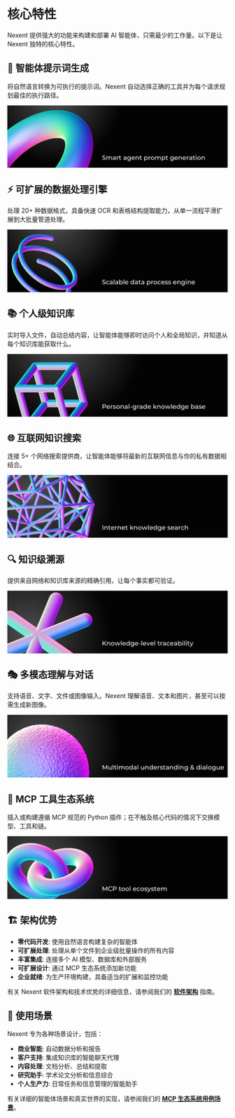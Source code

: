 # 核心特性

Nexent 提供强大的功能来构建和部署 AI 智能体，只需最少的工作量。以下是让 Nexent 独特的核心特性。

## 🧠 智能体提示词生成

将自然语言转换为可执行的提示词。Nexent 自动选择正确的工具并为每个请求规划最佳的执行路径。

![特性 1](../../assets/Feature1.png)

## ⚡ 可扩展的数据处理引擎

处理 20+ 种数据格式，具备快速 OCR 和表格结构提取能力，从单一流程平滑扩展到大批量管道处理。

![特性 2](../../assets/Feature2.png)

## 📚 个人级知识库

实时导入文件，自动总结内容，让智能体能够即时访问个人和全局知识，并知道从每个知识库能获取什么。

![特性 3](../../assets/Feature3.png)

## 🌐 互联网知识搜索

连接 5+ 个网络搜索提供商，让智能体能够将最新的互联网信息与你的私有数据相结合。

![特性 4](../../assets/Feature4.png)

## 🔍 知识级溯源

提供来自网络和知识库来源的精确引用，让每个事实都可验证。

![特性 5](../../assets/Feature5.png)

## 🎭 多模态理解与对话

支持语音、文字、文件或图像输入。Nexent 理解语音、文本和图片，甚至可以按需生成新图像。

![特性 6](../../assets/Feature6.png)

## 🔧 MCP 工具生态系统

插入或构建遵循 MCP 规范的 Python 插件；在不触及核心代码的情况下交换模型、工具和链。

![特性 7](../../assets/Feature7.png)

## 🏗️ 架构优势

- **零代码开发**: 使用自然语言构建复杂的智能体
- **可扩展处理**: 处理从单个文件到企业级批量操作的所有内容
- **丰富集成**: 连接多个 AI 模型、数据库和外部服务
- **可扩展设计**: 通过 MCP 生态系统添加新功能
- **企业就绪**: 为生产环境构建，具备适当的扩展和监控功能

有关 Nexent 软件架构和技术优势的详细信息，请参阅我们的 **[软件架构](./software-architecture)** 指南。

## 🎯 使用场景

Nexent 专为各种场景设计，包括：
- **商业智能**: 自动数据分析和报告
- **客户支持**: 集成知识库的智能聊天代理
- **内容处理**: 文档分析、总结和提取
- **研究助手**: 学术论文分析和信息综合
- **个人生产力**: 日常任务和信息管理的智能助手

有关详细的智能体场景和真实世界的实现，请参阅我们的 **[MCP 生态系统用例场景](../mcp-ecosystem/use-cases)**。